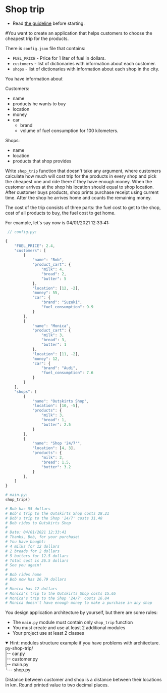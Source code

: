 # Shop trip

- Read [the guideline](https://github.com/mate-academy/py-task-guideline/blob/main/README.md) before starting.

#You want to create an application that helps customers to choose the cheapest
trip for the products.

There is `config.json` file that contains:
- `FUEL_PRICE` - Price for 1 liter of fuel in dollars.
- `customers` - list of dictionaries with information about each customer.
- `shops` - list of dictionaries with information about each shop in the city. 

You have information about 

Customers:
- name
- products he wants to buy
- location
- money
- car
  - brand
  - volume of fuel consumption for 100 kilometers.

Shops:
- name
- location
- products that shop provides

Write `shop_trip` function that doesn't take any argument,
where customers calculate how 
much will cost trip for the products in every shop and pick
the cheapest one and ride there if they have enough money.
When the customer arrives at the shop his location should equal to
shop location. After customer buys products, shop prints purchase
receipt using current time. After the shop he arrives home and
counts the remaining money.

The cost of the trip consists of three parts: the fuel cost to get 
to the shop, cost of all products to buy, the fuel cost to get home.

For example, let's say now is 04/01/2021 12:33:41:
```javascript
 // config.py:

{
    "FUEL_PRICE": 2.4,   
    "customers": [
        {
            "name": "Bob",
            "product_cart": {
                "milk": 4,
                "bread": 2,
                "butter": 5
            },
            "location": [12, -2],
            "money": 55,
            "car": {
                "brand": "Suzuki",
                "fuel_consumption": 9.9
            }
        },
        {
            "name": "Monica",
            "product_cart": {
                "milk": 3,
                "bread": 3,
                "butter": 1
            },
            "location": [11, -2],
            "money": 12,
            "car": {
                "brand": "Audi",
                "fuel_consumption": 7.6
            }
        }
    ],
    "shops": [
        {
            "name": "Outskirts Shop",
            "location": [10, -5],
            "products": {
                "milk": 3,
                "bread": 1,
                "butter": 2.5
            }
        },
        {
            "name": "Shop '24/7'",
            "location": [4, 3],
            "products": {
                "milk": 2,
                "bread": 1.5,
                "butter": 3.2
            }
        },
    ]
}
```
```python
# main.py:
shop_trip()

# Bob has 55 dollars
# Bob's trip to the Outskirts Shop costs 28.21
# Bob's trip to the Shop '24/7' costs 31.48
# Bob rides to Outskirts Shop
# 
# Date: 04/01/2021 12:33:41
# Thanks, Bob, for your purchase!
# You have bought: 
# 4 milks for 12 dollars
# 2 breads for 2 dollars
# 5 butters for 12.5 dollars
# Total cost is 26.5 dollars
# See you again!
# 
# Bob rides home
# Bob now has 26.79 dollars
#
# Monica has 12 dollars
# Monica's trip to the Outskirts Shop costs 15.65
# Monica's trip to the Shop '24/7' costs 16.84
# Monica doesn't have enough money to make a purchase in any shop
```
You design application architecture by yourself, but there are some rules:
* The `main.py` module must contain only `shop_trip` function
* You must create and use at least 2 additional modules
* Your project use at least 2 classes

<details open>
  <summary>
    Hint: modules structure example if you have problems with architecture.
  </summary>
  py-shop-trip/<br>
  |-- car.py<br>
  |-- customer.py<br>
  |-- main.py<br>
  └-- shop.py<br>
</details>


Distance between customer and shop is a distance between their locations in km. 
Round printed value to two decimal places.
